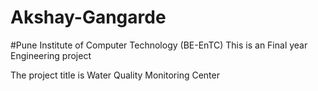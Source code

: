 # Akshay-Gangarde
#Pune Institute of Computer Technology (BE-EnTC)
This is an Final year Engineering project

The project title is Water Quality Monitoring Center

